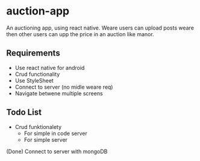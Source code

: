 # auction-app

An auctioning app, using react native. Weare users can upload posts weare then other users can upp the price in an auction like manor.

## Requirements

- Use react native for android
- Crud functionality
- Use StyleSheet
- Connect to server (no midle weare req)
- Navigate betwene multiple screens

## Todo List

- Crud funktionalety
  - For simple in code server
  - For simple server

(Done) Connect to server with mongoDB
